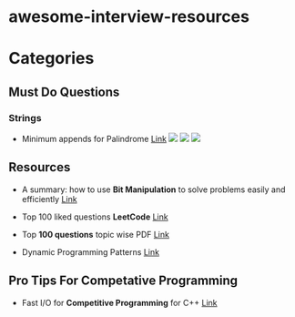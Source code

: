 # awesome-interview-resources 


# Categories

## Must Do Questions
### Strings
- Minimum appends for Palindrome [Link](https://www.interviewbit.com/problems/minimum-appends-for-palindrome/) ![](https://img.shields.io/badge/Tag-KMP-blue)  ![](https://img.shields.io/badge/Tag-LPS-blue)  ![](https://img.shields.io/badge/Tag-Facebook-blue)
## Resources
- A summary: how to use **Bit Manipulation** to solve problems easily and efficiently [Link](https://leetcode.com/problems/validate-ip-address/discuss/?currentPage=1&orderBy=most_votes&query=)

- Top 100 liked questions **LeetCode** [Link](https://leetcode.com/problemset/top-100-liked-questions/)
- Top **100 questions** topic wise PDF [Link](https://github.com/rahul799/awesome-interview-resources/raw/master/resources/FAANG.pdf)
- Dynamic Programming Patterns [Link](https://leetcode.com/discuss/general-discussion/458695/Dynamic-Programming-Patterns)

## Pro Tips For Competative Programming 

- Fast I/O for **Competitive Programming** for C++ [Link](https://www.geeksforgeeks.org/fast-io-for-competitive-programming/)
